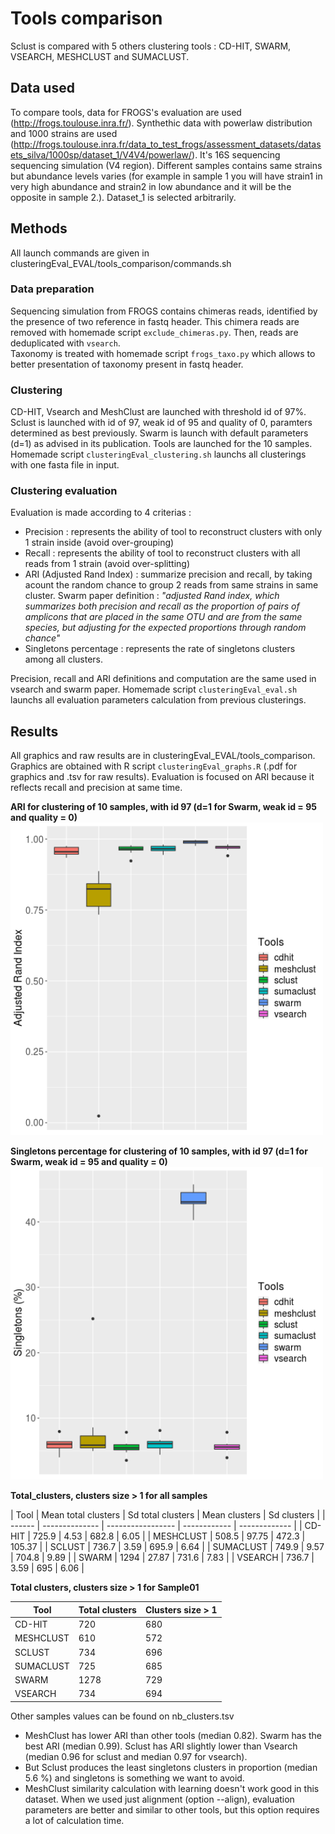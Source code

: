 # Tools comparison 

Sclust is compared with 5 others clustering tools : CD-HIT, SWARM, VSEARCH, MESHCLUST and SUMACLUST. 

## Data used 

To compare tools, data for FROGS's evaluation are used (http://frogs.toulouse.inra.fr/). Synthethic data with powerlaw distribution and 1000 strains are used (http://frogs.toulouse.inra.fr/data_to_test_frogs/assessment_datasets/datasets_silva/1000sp/dataset_1/V4V4/powerlaw/). It's 16S sequencing sequencing simulation (V4 region). Different samples contains same strains but abundance levels varies (for example in sample 1 you will have strain1 in very high abundance and strain2 in low abundance and it will be the opposite in sample 2.). Dataset_1 is selected arbitrarily.

## Methods 
All launch commands are given in clusteringEval_EVAL/tools_comparison/commands.sh 

### Data preparation 
Sequencing simulation from FROGS contains chimeras reads, identified by the presence of two reference in fastq header. This chimera reads are removed with homemade script `exclude_chimeras.py`. 
Then, reads are deduplicated with `vsearch`.  
Taxonomy is treated with homemade script `frogs_taxo.py` which allows to better presentation of taxonomy present in fastq header.

### Clustering  
CD-HIT, Vsearch and MeshClust are launched with threshold id of 97%. Sclust is launched with id of 97, weak id of 95 and quality of 0, paramters determined as best previously. Swarm is launch with default parameters (d=1) as advised in its publication. Tools are launched for the 10 samples. 
Homemade script `clusteringEval_clustering.sh` launchs all clusterings with one fasta file in input. 
 
### Clustering evaluation 
Evaluation is made according to 4 criterias :  
* Precision : represents the ability of tool to reconstruct clusters with only 1 strain inside (avoid over-grouping) 
* Recall : represents the ability of tool to reconstruct clusters with all reads from 1 strain (avoid over-splitting) 
* ARI (Adjusted Rand Index) : summarize precision and recall, by taking acount the random chance to group 2 reads from same strains in same cluster. 
Swarm paper definition : *"adjusted Rand index, which summarizes both precision and recall as the proportion of pairs of amplicons that are placed in the same OTU and are from the same species, but adjusting for the expected proportions through random chance"* 
* Singletons percentage : represents the rate of singletons clusters among all clusters. 

Precision, recall and ARI definitions and computation are the same used in vsearch and swarm paper. 
Homemade script `clusteringEval_eval.sh` launchs all evaluation parameters calculation from previous clusterings.  

## Results 

All graphics and raw results are in clusteringEval_EVAL/tools_comparison. Graphics are obtained with R script `clusteringEval_graphs.R` (.pdf for graphics and .tsv for raw results). 
Evaluation is focused on ARI because it reflects recall and precision at same time. 

**ARI for clustering of 10 samples, with id 97 (d=1 for Swarm, weak id = 95 and quality = 0)**
<img src="../clusteringEval_EVAL/tools_comparison/ari_boxplot.png" width="500">

**Singletons percentage for clustering of 10 samples, with id 97 (d=1 for Swarm, weak id = 95 and quality = 0)**
<img src="../clusteringEval_EVAL/tools_comparison/singletons_boxplot.png" width="500">

**Total_clusters, clusters size > 1 for all samples**   

| Tool | Mean total clusters | Sd total clusters | Mean clusters | Sd clusters | 
| ------ | -------------- | ----------------- | ------------ | ------------- | 
| CD-HIT | 725.9 | 4.53 | 682.8 | 6.05 |
| MESHCLUST | 508.5 | 97.75 | 472.3 | 105.37 |
| SCLUST | 736.7 | 3.59 | 695.9 | 6.64 |
| SUMACLUST | 749.9 | 9.57 | 704.8 | 9.89 |
| SWARM | 1294 | 27.87 | 731.6 | 7.83 |
| VSEARCH | 736.7 | 3.59 | 695 | 6.06 |

**Total clusters, clusters size > 1 for Sample01**  

|Tool|Total clusters|Clusters size > 1| 
|------|--------------|-----------------|
|CD-HIT|720|680|
|MESHCLUST|610|572|
|SCLUST|734|696|
|SUMACLUST|725|685|
|SWARM|1278|729|
|VSEARCH|734|694|

Other samples values can be found on nb_clusters.tsv 

* MeshClust has lower ARI than other tools (median 0.82). Swarm has the best ARI (median 0.99). Sclust has ARI slightly lower than Vsearch (median 0.96 for sclust and median 0.97 for vsearch). 
* But Sclust produces the least singletons clusters in proportion (median 5.6 %) and singletons is something we want to avoid. 
* MeshClust similarity calculation with learning doesn't work good in this dataset. When we used just alignment (option --align), evaluation parameters are better and similar to other tools, but this option requires a lot of calculation time.




 
